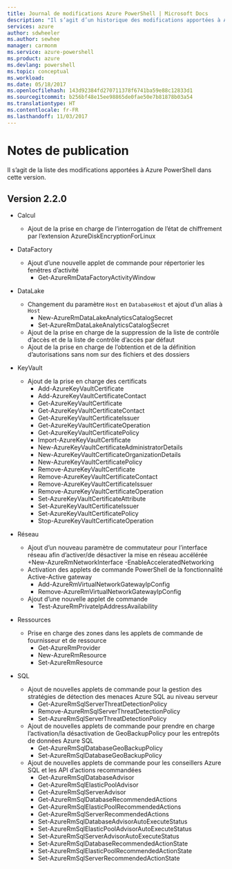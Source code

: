 ```yaml
---
title: Journal de modifications Azure PowerShell | Microsoft Docs
description: "Il s’agit d’un historique des modifications apportées à Azure PowerShell dans la dernière version."
services: azure
author: sdwheeler
ms.author: sewhee
manager: carmonm
ms.service: azure-powershell
ms.product: azure
ms.devlang: powershell
ms.topic: conceptual
ms.workload: 
ms.date: 05/18/2017
ms.openlocfilehash: 143d92384fd270711378f6741ba59e88c12833d1
ms.sourcegitcommit: b256bf48e15ee98865de0fae50e7b81878b03a54
ms.translationtype: HT
ms.contentlocale: fr-FR
ms.lasthandoff: 11/03/2017
---
```

# <a name="release-notes"></a>Notes de publication

Il s’agit de la liste des modifications apportées à Azure PowerShell dans cette version.

## <a name="version-220"></a>Version 2.2.0
* Calcul
  - Ajout de la prise en charge de l’interrogation de l’état de chiffrement par l’extension AzureDiskEncryptionForLinux
* DataFactory
  - Ajout d’une nouvelle applet de commande pour répertorier les fenêtres d’activité
    + Get-AzureRmDataFactoryActivityWindow
* DataLake
  - Changement du paramètre `Host` en `DatabaseHost` et ajout d’un alias à `Host`
    + New-AzureRmDataLakeAnalyticsCatalogSecret
    + Set-AzureRmDataLakeAnalyticsCatalogSecret
  - Ajout de la prise en charge de la suppression de la liste de contrôle d’accès et de la liste de contrôle d’accès par défaut
  - Ajout de la prise en charge de l’obtention et de la définition d’autorisations sans nom sur des fichiers et des dossiers
* KeyVault
  - Ajout de la prise en charge des certificats
    + Add-AzureKeyVaultCertificate
    + Add-AzureKeyVaultCertificateContact
    + Get-AzureKeyVaultCertificate
    + Get-AzureKeyVaultCertificateContact
    + Get-AzureKeyVaultCertificateIssuer
    + Get-AzureKeyVaultCertificateOperation
    + Get-AzureKeyVaultCertificatePolicy
    + Import-AzureKeyVaultCertificate
    + New-AzureKeyVaultCertificateAdministratorDetails
    + New-AzureKeyVaultCertificateOrganizationDetails
    + New-AzureKeyVaultCertificatePolicy
    + Remove-AzureKeyVaultCertificate
    + Remove-AzureKeyVaultCertificateContact
    + Remove-AzureKeyVaultCertificateIssuer
    + Remove-AzureKeyVaultCertificateOperation
    + Set-AzureKeyVaultCertificateAttribute
    + Set-AzureKeyVaultCertificateIssuer
    + Set-AzureKeyVaultCertificatePolicy
    + Stop-AzureKeyVaultCertificateOperation
* Réseau

  - Ajout d’un nouveau paramètre de commutateur pour l’interface réseau afin d’activer/de désactiver la mise en réseau accélérée +New-AzureRmNetworkInterface -EnableAcceleratedNetworking
  - Activation des applets de commande PowerShell de la fonctionnalité Active-Active gateway
    + Add-AzureRmVirtualNetworkGatewayIpConfig
    + Remove-AzureRmVirtualNetworkGatewayIpConfig
  - Ajout d’une nouvelle applet de commande
    + Test-AzureRmPrivateIpAddressAvailability
* Ressources
  - Prise en charge des zones dans les applets de commande de fournisseur et de ressource
    + Get-AzureRmProvider
    + New-AzureRmResource
    + Set-AzureRmResource
* SQL
  - Ajout de nouvelles applets de commande pour la gestion des stratégies de détection des menaces Azure SQL au niveau serveur
    + Get-AzureRmSqlServerThreatDetectionPolicy
    + Remove-AzureRmSqlServerThreatDetectionPolicy
    + Set-AzureRmSqlServerThreatDetectionPolicy
  - Ajout de nouvelles applets de commande pour prendre en charge l’activation/la désactivation de GeoBackupPolicy pour les entrepôts de données Azure SQL
    + Get-AzureRmSqlDatabaseGeoBackupPolicy
    + Set-AzureRmSqlDatabaseGeoBackupPolicy
  - Ajout de nouvelles applets de commande pour les conseillers Azure SQL et les API d’actions recommandées
    + Get-AzureRmSqlDatabaseAdvisor
    + Get-AzureRmSqlElasticPoolAdvisor
    + Get-AzureRmSqlServerAdvisor
    + Get-AzureRmSqlDatabaseRecommendedActions
    + Get-AzureRmSqlElasticPoolRecommendedActions
    + Get-AzureRmSqlServerRecommendedActions
    + Set-AzureRmSqlDatabaseAdvisorAutoExecuteStatus
    + Set-AzureRmSqlElasticPoolAdvisorAutoExecuteStatus
    + Set-AzureRmSqlServerAdvisorAutoExecuteStatus
    + Set-AzureRmSqlDatabaseRecommendedActionState
    + Set-AzureRmSqlElasticPoolRecommendedActionState
    + Set-AzureRmSqlServerRecommendedActionState
